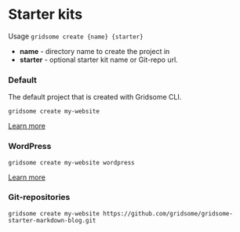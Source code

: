 # Starter kits

Usage `gridsome create {name} {starter}`

- **name** - directory name to create the project in
- **starter** - optional starter kit name or Git-repo url.

### Default
The default project that is created with Gridsome CLI.

`gridsome create my-website`

[Learn more](https://github.com/gridsome/gridsome-starter-default)


### WordPress
`gridsome create my-website wordpress`

[Learn more](https://github.com/gridsome/gridsome-starter-wordpress)


### Git-repositories
`gridsome create my-website https://github.com/gridsome/gridsome-starter-markdown-blog.git`
